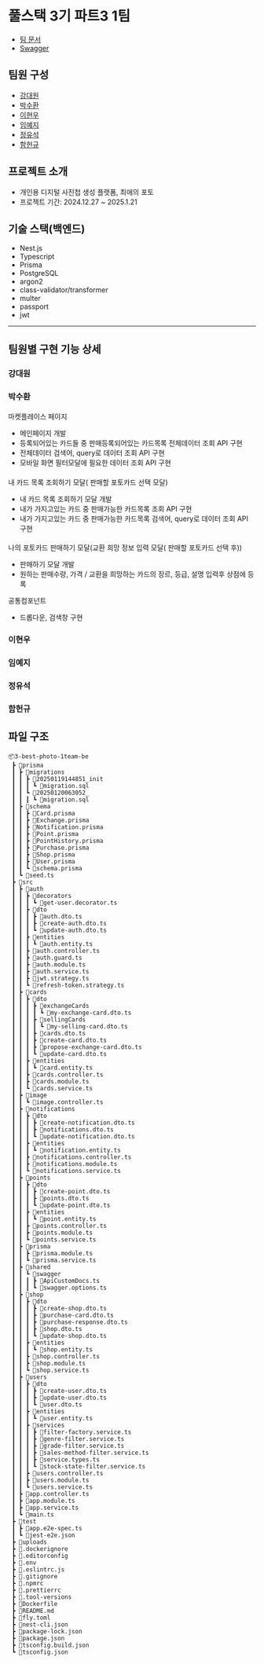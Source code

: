 # 풀스택 3기 파트3 1팀

- [팀 문서](https://www.notion.so/chobodev/16924202780c809a9cdee8926986f244?v=16924202780c811580b1000c2847f948)
- [Swagger](https://api.ooyoo.dev/api)

## 팀원 구성

- [강대원](https://github.com/Daewony)
- [박수환](https://github.com/soohwanpak)
- [이현우](https://github.com/gealot)
- [임예지](https://github.com/Bluemoon105)
- [정유석](https://github.com/yousuk88)
- [함헌규](https://github.com/heonq)

## 프로젝트 소개

- 개인용 디지털 사진첩 생성 플랫폼, 최애의 포토
- 프로젝트 기간: 2024.12.27 ~ 2025.1.21

## 기술 스택(백엔드)

- Nest.js
- Typescript
- Prisma
- PostgreSQL
- argon2
- class-validator/transformer
- multer
- passport
- jwt

---

## 팀원별 구현 기능 상세

### 강대원

### 박수환

####
마켓플레이스 페이지
- 메인페이지 개발
- 등록되어있는 카드들 중 판매등록되어있는 카드목록 전체데이터 조회 API 구현
- 전체데이터 검색어, query로 데이터 조회 API 구현
- 모바일 화면 필터모달에 필요한 데이터 조회 API 구현

####
내 카드 목록 조회하기 모달( 판매할 포토카드 선택 모달)
- 내 카드 목록 조회하기 모달 개발
- 내가 가지고있는 카드 중 판매가능한 카드목록 조회 API 구현
- 내가 가지고있는 카드 중 판매가능한 카드목록 검색어, query로 데이터 조회 API 구현

####
나의 포토카드 판매하기 모달(교환 희망 정보 입력 모달( 판매할 포토카드 선택 후))
- 판매하기 모달 개발
- 원하는 판매수량, 가격 / 교환을 희망하는 카드의 장르, 등급, 설명 입력후 상점에 등록

공통컴포넌트
- 드롭다운, 검색창 구현
### 이현우

### 임예지

### 정유석

### 함헌규

## 파일 구조

```
📦3-best-photo-1team-be
 ┣ 📂prisma
 ┃ ┣ 📂migrations
 ┃ ┃ ┣ 📂20250119144851_init
 ┃ ┃ ┃ ┗ 📜migration.sql
 ┃ ┃ ┗ 📂20250120063052_
 ┃ ┃ ┃ ┗ 📜migration.sql
 ┃ ┣ 📂schema
 ┃ ┃ ┣ 📜Card.prisma
 ┃ ┃ ┣ 📜Exchange.prisma
 ┃ ┃ ┣ 📜Notification.prisma
 ┃ ┃ ┣ 📜Point.prisma
 ┃ ┃ ┣ 📜PointHistory.prisma
 ┃ ┃ ┣ 📜Purchase.prisma
 ┃ ┃ ┣ 📜Shop.prisma
 ┃ ┃ ┣ 📜User.prisma
 ┃ ┃ ┗ 📜schema.prisma
 ┃ ┗ 📜seed.ts
 ┣ 📂src
 ┃ ┣ 📂auth
 ┃ ┃ ┣ 📂decorators
 ┃ ┃ ┃ ┗ 📜get-user.decorator.ts
 ┃ ┃ ┣ 📂dto
 ┃ ┃ ┃ ┣ 📜auth.dto.ts
 ┃ ┃ ┃ ┣ 📜create-auth.dto.ts
 ┃ ┃ ┃ ┗ 📜update-auth.dto.ts
 ┃ ┃ ┣ 📂entities
 ┃ ┃ ┃ ┗ 📜auth.entity.ts
 ┃ ┃ ┣ 📜auth.controller.ts
 ┃ ┃ ┣ 📜auth.guard.ts
 ┃ ┃ ┣ 📜auth.module.ts
 ┃ ┃ ┣ 📜auth.service.ts
 ┃ ┃ ┣ 📜jwt.strategy.ts
 ┃ ┃ ┗ 📜refresh-token.strategy.ts
 ┃ ┣ 📂cards
 ┃ ┃ ┣ 📂dto
 ┃ ┃ ┃ ┣ 📂exchangeCards
 ┃ ┃ ┃ ┃ ┗ 📜my-exchange-card.dto.ts
 ┃ ┃ ┃ ┣ 📂sellingCards
 ┃ ┃ ┃ ┃ ┗ 📜my-selling-card.dto.ts
 ┃ ┃ ┃ ┣ 📜cards.dto.ts
 ┃ ┃ ┃ ┣ 📜create-card.dto.ts
 ┃ ┃ ┃ ┣ 📜propose-exchange-card.dto.ts
 ┃ ┃ ┃ ┗ 📜update-card.dto.ts
 ┃ ┃ ┣ 📂entities
 ┃ ┃ ┃ ┗ 📜card.entity.ts
 ┃ ┃ ┣ 📜cards.controller.ts
 ┃ ┃ ┣ 📜cards.module.ts
 ┃ ┃ ┗ 📜cards.service.ts
 ┃ ┣ 📂image
 ┃ ┃ ┗ 📜image.controller.ts
 ┃ ┣ 📂notifications
 ┃ ┃ ┣ 📂dto
 ┃ ┃ ┃ ┣ 📜create-notification.dto.ts
 ┃ ┃ ┃ ┣ 📜notifications.dto.ts
 ┃ ┃ ┃ ┗ 📜update-notification.dto.ts
 ┃ ┃ ┣ 📂entities
 ┃ ┃ ┃ ┗ 📜notification.entity.ts
 ┃ ┃ ┣ 📜notifications.controller.ts
 ┃ ┃ ┣ 📜notifications.module.ts
 ┃ ┃ ┗ 📜notifications.service.ts
 ┃ ┣ 📂points
 ┃ ┃ ┣ 📂dto
 ┃ ┃ ┃ ┣ 📜create-point.dto.ts
 ┃ ┃ ┃ ┣ 📜points.dto.ts
 ┃ ┃ ┃ ┗ 📜update-point.dto.ts
 ┃ ┃ ┣ 📂entities
 ┃ ┃ ┃ ┗ 📜point.entity.ts
 ┃ ┃ ┣ 📜points.controller.ts
 ┃ ┃ ┣ 📜points.module.ts
 ┃ ┃ ┗ 📜points.service.ts
 ┃ ┣ 📂prisma
 ┃ ┃ ┣ 📜prisma.module.ts
 ┃ ┃ ┗ 📜prisma.service.ts
 ┃ ┣ 📂shared
 ┃ ┃ ┗ 📂swagger
 ┃ ┃ ┃ ┣ 📜ApiCustomDocs.ts
 ┃ ┃ ┃ ┗ 📜swagger.options.ts
 ┃ ┣ 📂shop
 ┃ ┃ ┣ 📂dto
 ┃ ┃ ┃ ┣ 📜create-shop.dto.ts
 ┃ ┃ ┃ ┣ 📜purchase-card.dto.ts
 ┃ ┃ ┃ ┣ 📜purchase-response.dto.ts
 ┃ ┃ ┃ ┣ 📜shop.dto.ts
 ┃ ┃ ┃ ┗ 📜update-shop.dto.ts
 ┃ ┃ ┣ 📂entities
 ┃ ┃ ┃ ┗ 📜shop.entity.ts
 ┃ ┃ ┣ 📜shop.controller.ts
 ┃ ┃ ┣ 📜shop.module.ts
 ┃ ┃ ┗ 📜shop.service.ts
 ┃ ┣ 📂users
 ┃ ┃ ┣ 📂dto
 ┃ ┃ ┃ ┣ 📜create-user.dto.ts
 ┃ ┃ ┃ ┣ 📜update-user.dto.ts
 ┃ ┃ ┃ ┗ 📜user.dto.ts
 ┃ ┃ ┣ 📂entities
 ┃ ┃ ┃ ┗ 📜user.entity.ts
 ┃ ┃ ┣ 📂services
 ┃ ┃ ┃ ┣ 📜filter-factory.service.ts
 ┃ ┃ ┃ ┣ 📜genre-filter.service.ts
 ┃ ┃ ┃ ┣ 📜grade-filter.service.ts
 ┃ ┃ ┃ ┣ 📜sales-method-filter.service.ts
 ┃ ┃ ┃ ┣ 📜service.types.ts
 ┃ ┃ ┃ ┗ 📜stock-state-filter.service.ts
 ┃ ┃ ┣ 📜users.controller.ts
 ┃ ┃ ┣ 📜users.module.ts
 ┃ ┃ ┗ 📜users.service.ts
 ┃ ┣ 📜app.controller.ts
 ┃ ┣ 📜app.module.ts
 ┃ ┣ 📜app.service.ts
 ┃ ┗ 📜main.ts
 ┣ 📂test
 ┃ ┣ 📜app.e2e-spec.ts
 ┃ ┗ 📜jest-e2e.json
 ┣ 📂uploads
 ┣ 📜.dockerignore
 ┣ 📜.editorconfig
 ┣ 📜.env
 ┣ 📜.eslintrc.js
 ┣ 📜.gitignore
 ┣ 📜.npmrc
 ┣ 📜.prettierrc
 ┣ 📜.tool-versions
 ┣ 📜Dockerfile
 ┣ 📜README.md
 ┣ 📜fly.toml
 ┣ 📜nest-cli.json
 ┣ 📜package-lock.json
 ┣ 📜package.json
 ┣ 📜tsconfig.build.json
 ┗ 📜tsconfig.json
```
